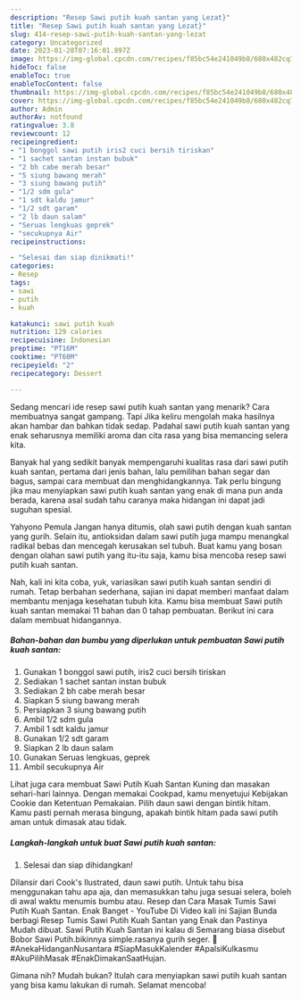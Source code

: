 ```yaml
---
description: "Resep Sawi putih kuah santan yang Lezat}"
title: "Resep Sawi putih kuah santan yang Lezat}"
slug: 414-resep-sawi-putih-kuah-santan-yang-lezat
category: Uncategorized
date: 2023-01-28T07:16:01.897Z
image: https://img-global.cpcdn.com/recipes/f85bc54e241049b8/680x482cq70/sawi-putih-kuah-santan-foto-resep-utama.jpg
hideToc: false
enableToc: true
enableTocContent: false
thumbnail: https://img-global.cpcdn.com/recipes/f85bc54e241049b8/680x482cq70/sawi-putih-kuah-santan-foto-resep-utama.jpg
cover: https://img-global.cpcdn.com/recipes/f85bc54e241049b8/680x482cq70/sawi-putih-kuah-santan-foto-resep-utama.jpg
author: Admin
authorAv: notfound
ratingvalue: 3.8
reviewcount: 12
recipeingredient:
- "1 bonggol sawi putih iris2 cuci bersih tiriskan"
- "1 sachet santan instan bubuk"
- "2 bh cabe merah besar"
- "5 siung bawang merah"
- "3 siung bawang putih"
- "1/2 sdm gula"
- "1 sdt kaldu jamur"
- "1/2 sdt garam"
- "2 lb daun salam"
- "Seruas lengkuas geprek"
- "secukupnya Air"
recipeinstructions:

- "Selesai dan siap dinikmati!"
categories:
- Resep
tags:
- sawi
- putih
- kuah

katakunci: sawi putih kuah 
nutrition: 129 calories
recipecuisine: Indonesian
preptime: "PT16M"
cooktime: "PT60M"
recipeyield: "2"
recipecategory: Dessert

---
```



Sedang mencari ide resep sawi putih kuah santan yang menarik? Cara membuatnya sangat gampang. Tapi Jika keliru mengolah maka hasilnya akan hambar dan bahkan tidak sedap. Padahal sawi putih kuah santan yang enak seharusnya memiliki aroma dan cita rasa yang bisa memancing selera kita.


Banyak hal yang sedikit banyak mempengaruhi kualitas rasa dari sawi putih kuah santan, pertama dari jenis bahan, lalu pemilihan bahan segar dan bagus, sampai cara membuat dan menghidangkannya. Tak perlu bingung jika mau menyiapkan sawi putih kuah santan yang enak di mana pun anda berada, karena asal sudah tahu caranya maka hidangan ini dapat jadi suguhan spesial.

Yahyono Pemula Jangan hanya ditumis, olah sawi putih dengan kuah santan yang gurih. Selain itu, antioksidan dalam sawi putih juga mampu menangkal radikal bebas dan mencegah kerusakan sel tubuh. Buat kamu yang bosan dengan olahan sawi putih yang itu-itu saja, kamu bisa mencoba resep sawi putih kuah santan.


Nah, kali ini kita coba, yuk, variasikan sawi putih kuah santan sendiri di rumah. Tetap berbahan sederhana, sajian ini dapat memberi manfaat dalam membantu menjaga kesehatan tubuh kita. Kamu bisa membuat Sawi putih kuah santan memakai 11 bahan dan 0 tahap pembuatan. Berikut ini cara dalam membuat hidangannya.

<!--inarticleads1-->

##### Bahan-bahan dan bumbu yang diperlukan untuk pembuatan Sawi putih kuah santan:

1. Gunakan 1 bonggol sawi putih, iris2 cuci bersih tiriskan
1. Sediakan 1 sachet santan instan bubuk
1. Sediakan 2 bh cabe merah besar
1. Siapkan 5 siung bawang merah
1. Persiapkan 3 siung bawang putih
1. Ambil 1/2 sdm gula
1. Ambil 1 sdt kaldu jamur
1. Gunakan 1/2 sdt garam
1. Siapkan 2 lb daun salam
1. Gunakan Seruas lengkuas, geprek
1. Ambil secukupnya Air


Lihat juga cara membuat Sawi Putih Kuah Santan Kuning dan masakan sehari-hari lainnya. Dengan memakai Cookpad, kamu menyetujui Kebijakan Cookie dan Ketentuan Pemakaian. Pilih daun sawi dengan bintik hitam. Kamu pasti pernah merasa bingung, apakah bintik hitam pada sawi putih aman untuk dimasak atau tidak. 

<!--inarticleads2-->

##### Langkah-langkah untuk buat Sawi putih kuah santan:


1. Selesai dan siap dihidangkan!

Dilansir dari Cook&#39;s Ilustrated, daun sawi putih. Untuk tahu bisa menggunakan tahu apa aja, dan memasukkan tahu juga sesuai selera, boleh di awal waktu menumis bumbu atau. Resep dan Cara Masak Tumis Sawi Putih Kuah Santan. Enak Banget - YouTube Di Video kali ini Sajian Bunda berbagi Resep Tumis Sawi Putih Kuah Santan yang Enak dan Pastinya Mudah dibuat. Sawi Putih Kuah Santan ini kalau di Semarang biasa disebut Bobor Sawi Putih.bikinnya simple.rasanya gurih seger. 🍲 #AnekaHidanganNusantara #SiapMasukKalender #ApaIsiKulkasmu #AkuPilihMasak #EnakDimakanSaatHujan. 

Gimana nih? Mudah bukan? Itulah cara menyiapkan sawi putih kuah santan yang bisa kamu lakukan di rumah. Selamat mencoba!
